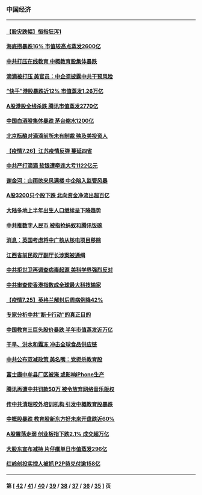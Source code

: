 ### 中国经济
---
#### [【股灾跌幅】恒指狂泻1](../../pages/ncid283/n13116166.md) 
#### [海底捞暴跌16% 市值较高点蒸发2600亿](../../pages/ncid283/n13117387.md) 
#### [中共打压在线教育 中概教育股集体暴跌](../../pages/ncid283/n13117239.md) 
#### [滴滴被打压 美官员：中企须披露中共干预风险](../../pages/ncid283/n13117180.md) 
#### [“快手”港股暴跌近12% 市值蒸发1.26万亿](../../pages/ncid283/n13117139.md) 
#### [A股港股全线杀跌 腾讯市值蒸发2770亿](../../pages/ncid283/n13116956.md) 
#### [中国白酒股集体暴跌 茅台缩水1200亿](../../pages/ncid283/n13116768.md) 
#### [北京酝酿对滴滴前所未有制裁 殃及美投资人](../../pages/ncid283/n13116379.md) 
#### [【疫情7.26】江苏疫情反弹 蔓延四省](../../pages/ncid283/n13116294.md) 
#### [中共严打滴滴 软银遭牵连大亏1122亿元](../../pages/ncid283/n13116218.md) 
#### [谢金河：山雨欲来风满楼 中企陷入监管风暴](../../pages/ncid283/n13115994.md) 
#### [A股3200只个股下跌 北向资金净流出超百亿](../../pages/ncid283/n13115548.md) 
#### [大陆多地上半年出生人口继续呈下降趋势](../../pages/ncid283/n13114906.md) 
#### [中共推数字人民币 被指抢蚂蚁和腾讯饭碗](../../pages/ncid283/n13115106.md) 
#### [消息：英国考虑将中广核从核电项目移除](../../pages/ncid283/n13114705.md) 
#### [江西省前民政厅副厅长涉案被通缉](../../pages/ncid283/n13114753.md) 
#### [中共拒世卫再调查病毒起源 美科学界强烈反对](../../pages/ncid283/n13114404.md) 
#### [中共审查使香港指数成全球最大科技输家](../../pages/ncid283/n13113997.md) 
#### [【疫情7.25】英格兰解封后周病例降42%](../../pages/ncid283/n13113755.md) 
#### [专家分析中共“断卡行动”的真正目的](../../pages/ncid283/n13113178.md) 
#### [中国教育三巨头股价暴跌 半年市值蒸发近万亿](../../pages/ncid283/n13112385.md) 
#### [干旱、洪水和霜冻 冲击全球食品供应链](../../pages/ncid283/n13112430.md) 
#### [中共公布双减政策 美名嘴：党扼杀教育股](../../pages/ncid283/n13112349.md) 
#### [富士康中牟县厂区被淹 或影响iPhone生产](../../pages/ncid283/n13111948.md) 
#### [腾讯再遭中共罚款50万 被令放弃网络音乐版权](../../pages/ncid283/n13111712.md) 
#### [传中共清理校外培训机构 引发中概教育股暴跌](../../pages/ncid283/n13111552.md) 
#### [中概股暴跌 教育股新东方好未来开盘跌近60%](../../pages/ncid283/n13110548.md) 
#### [A股震荡走弱 创业板指下跌2.1% 成交超万亿](../../pages/ncid283/n13109653.md) 
#### [大股东宣布减持 片仔癀单日市值蒸发296亿](../../pages/ncid283/n13109407.md) 
#### [红岭创投实控人被抓 P2P待兑付逾158亿](../../pages/ncid283/n13108777.md) 

---
#### 第 [ [42](./42.md) / [41](./41.md) / [40](./40.md) / [39](./39.md) / [38](./38.md) / [37](./37.md) / [36](./36.md) / [35](./35.md) ] 页
